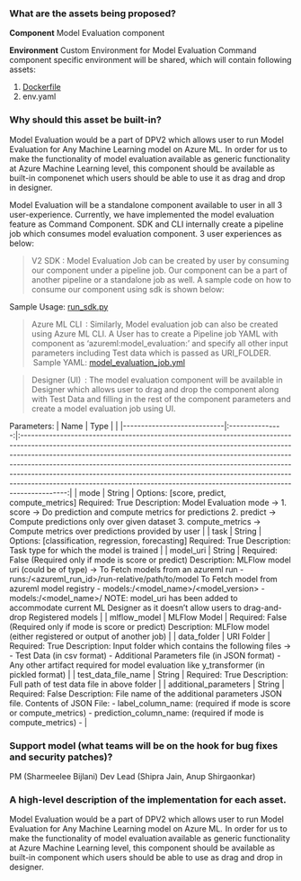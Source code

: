 ### What are the assets being proposed?
**Component**
  Model Evaluation component

**Environment**
  Custom Environment for Model Evaluation
  Command component specific environment will be shared, which will contain following assets: 

  1. [Dockerfile](https://microsoft.sharepoint.com/:u:/t/SDAutoML/EbYHBgGmkmNNjUIvWEyci3gBT-Uqu73nwf5UPMj02BP0ow?e=G5wxcE)
  2. env.yaml

  
### Why should this asset be built-in?

Model Evaluation would be a part of DPV2 which allows user to run Model Evaluation for Any Machine Learning model on Azure ML.  In order for us to make the functionality of model evaluation available as generic functionality at Azure Machine Learning level, this component should be available as built-in componenet which users should be able to use it as drag and drop in designer.

Model Evaluation will be a standalone component available to user in all 3 user-experience. Currently, we have implemented the model evaluation feature as Command Component. SDK and CLI internally create a pipeline job which consumes model evaluation component. 3 user experiences as below: 

> V2 SDK : Model Evaluation Job can be created by user by consuming our component under a pipeline job. Our component can be a part of another pipeline or a standalone job as well. A sample code on how to consume our component using sdk is shown below:  

Sample Usage: [run_sdk.py](https://microsoft.sharepoint.com/:u:/t/SDAutoML/EZfUQhn23A9MssukOMQFFAEB_p47M2tuCiV83-9FtJPnng?e=ZNxexu)


  
> Azure ML CLI  : Similarly, Model evaluation job can also be created using Azure ML CLI. A User has to create a Pipeline job YAML with component as ‘azureml:model_evaluation:<version>’ and specify all other input parameters including Test data which is passed as URI_FOLDER.   
  
 Sample YAML: [model_evaluation_job.yml](https://microsoft.sharepoint.com/:u:/t/SDAutoML/EQWoVaptR05FiWmAHv3bCHIBHpLkEpGW8yz_wu2HV-nfJA?e=ecjFzG)  

  
> Designer (UI)  : The model evaluation component will be available in Designer which allows user to drag and drop the component along with Test Data and filling in the rest of the component parameters and create a model evaluation job using UI.

Parameters:
|       Name                 |        Type     |                                                                                                                                                                                                                                                                                                                                                                                                                                                                                                   |
|----------------------------|:---------------:|:-------------------------------------------------------------------------------------------------------------------------------------------------------------------------------------------------------------------------------------------------------------------------------------------------------------------------------------------------------------------------------------------------------------------------------------------------------------------------------------------------:|
|     mode                   |   String        |   Options: [score, predict, compute_metrics]  Required: True  Description: Model Evaluation mode ->         1. score -> Do prediction and compute metrics for predictions        2. predict -> Compute predictions only over given dataset        3. compute_metrics -> Compute metrics over predictions provided by user                                                                                                                                                                         |
|     task                   |   String        |   Options: [classification, regression, forecasting]  Required: True  Description: Task type for which the model is trained                                                                                                                                                                                                                                                                                                                                                                       |
|     model_uri              |   String        |   Required: False (Required only if mode is score or predict)  Description: MLFlow model uri (could be of type) ->        To Fetch models from an azureml run        - runs:/<azureml_run_id>/run-relative/path/to/model        To Fetch model from azureml model registry        - models:/<model_name>/<model_version>        - models:/<model_name>/<stage>  NOTE: model_uri has been added to accommodate current ML Designer as it doesn’t allow users to drag-and-drop Registered models    |
|     mlflow_model           |   MLFlow Model  |   Required: False (Required only if mode is score or predict)  Description: MLFlow model (either registered or output of another job)                                                                                                                                                                                                                                                                                                                                                             |
|     data_folder            |   URI Folder    |   Required: True  Description: Input folder which contains the following files ->        - Test Data (in csv format)        - Additional Parameters file (in JSON format)        - Any other artifact required for model evaluation like y_transformer (in pickled format)                                                                                                                                                                                                                        |
|     test_data_file_name    |   String        |   Required: True  Description: Full path of test data file in above folder                                                                                                                                                                                                                                                                                                                                                                                                                        |
|     additional_parameters  |   String        |   Required: False  Description: File name of the additional parameters JSON file.        Contents of JSON File:        - label_column_name: <Name of target column in test csv>                      (required if mode is score or compute_metrics)        - prediction_column_name: <Name of predictions column in test csv> (required if mode is compute_metrics)        - <Other parameters based on above task specific Metrics class from above SDK package>                                 |

### Support model (what teams will be on the hook for bug fixes and security patches)?
PM (Sharmeelee Bijlani)
Dev Lead (Shipra Jain, Anup Shirgaonkar)

### A high-level description of the implementation for each asset.

Model Evaluation would be a part of DPV2 which allows user to run Model Evaluation for Any Machine Learning model on Azure ML.  In order for us to make the functionality of model evaluation available as generic functionality at Azure Machine Learning level, this component should be available as built-in component which users should be able to use as drag and drop in designer.